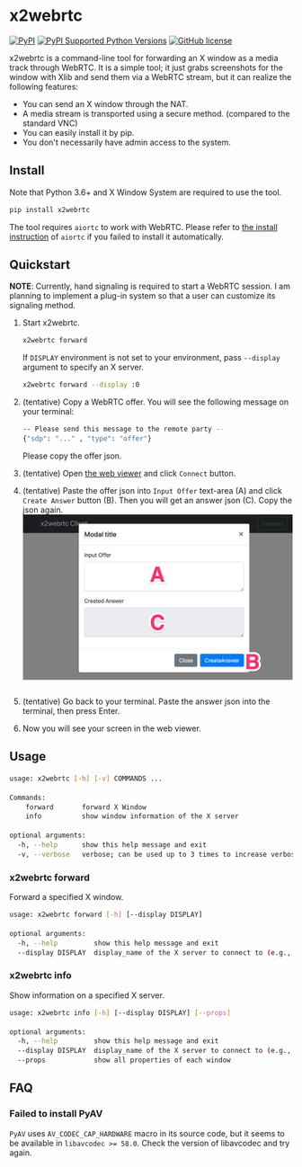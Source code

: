 # x2webrtc
[![PyPI](https://img.shields.io/pypi/v/x2webrtc.svg)](https://pypi.org/project/x2webrtc/)
[![PyPI Supported Python Versions](https://img.shields.io/pypi/pyversions/x2webrtc.svg)](https://pypi.org/project/x2webrtc/)
[![GitHub license](https://img.shields.io/github/license/bonprosoft/x2webrtc.svg)](https://github.com/bonprosoft/x2webrtc)

x2webrtc is a command-line tool for forwarding an X window as a media track through WebRTC.
It is a simple tool; it just grabs screenshots for the window with Xlib and send them via a WebRTC stream, but it can realize the following features:

- You can send an X window through the NAT.
- A media stream is transported using a secure method. (compared to the standard VNC)
- You can easily install it by pip.
- You don't necessarily have admin access to the system.

## Install

Note that Python 3.6+ and X Window System are required to use the tool.

```sh
pip install x2webrtc
```

The tool requires `aiortc` to work with WebRTC.
Please refer to [the install instruction](https://github.com/aiortc/aiortc#linux) of `aiortc` if you failed to install it automatically.

## Quickstart

**NOTE**:
Currently, hand signaling is required to start a WebRTC session.
I am planning to implement a plug-in system so that a user can customize its signaling method.

1. Start x2webrtc.

    ```sh
    x2webrtc forward
    ```

    If `DISPLAY` environment is not set to your environment, pass `--display` argument to specify an X server.

    ```sh
    x2webrtc forward --display :0
    ```

2. (tentative) Copy a WebRTC offer.
You will see the following message on your terminal:

    ```sh
    -- Please send this message to the remote party --
    {"sdp": "..." , "type": "offer"}
    ```

    Please copy the offer json.

3. (tentative) Open [the web viewer](https://bonprosoft.github.io/x2webrtc/online_viewer/) and click `Connect` button.
4. (tentative) Paste the offer json into `Input Offer` text-area (A) and click `Create Answer` button (B). Then you will get an answer json (C). Copy the json again.
![](https://raw.githubusercontent.com/bonprosoft/x2webrtc/master/imgs/quick_start_web_client.png)
5. (tentative) Go back to your terminal. Paste the answer json into the terminal, then press Enter.
6. Now you will see your screen in the web viewer.

## Usage

```sh
usage: x2webrtc [-h] [-v] COMMANDS ...

Commands:
    forward       forward X Window
    info          show window information of the X server

optional arguments:
  -h, --help      show this help message and exit
  -v, --verbose   verbose; can be used up to 3 times to increase verbosity
```

### x2webrtc forward

Forward a specified X window.

```sh
usage: x2webrtc forward [-h] [--display DISPLAY]

optional arguments:
  -h, --help         show this help message and exit
  --display DISPLAY  display_name of the X server to connect to (e.g., hostname:1, :1.)
```

### x2webrtc info

Show information on a specified X server.

```sh
usage: x2webrtc info [-h] [--display DISPLAY] [--props]

optional arguments:
  -h, --help         show this help message and exit
  --display DISPLAY  display_name of the X server to connect to (e.g., hostname:1, :1.)
  --props            show all properties of each window
```

## FAQ

### Failed to install PyAV
`PyAV` uses `AV_CODEC_CAP_HARDWARE` macro in its source code, but it seems to be available in `libavcodec >= 58.0`. Check the version of libavcodec and try again.
